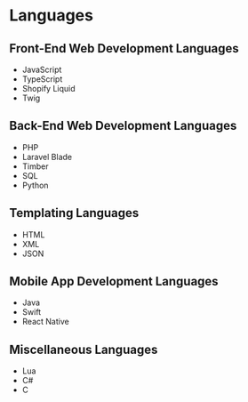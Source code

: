 # Languages

## Front-End Web Development Languages
- JavaScript
- TypeScript
- Shopify Liquid
- Twig

## Back-End Web Development Languages
- PHP
- Laravel Blade
- Timber
- SQL
- Python

## Templating Languages
- HTML
- XML
- JSON

## Mobile App Development Languages
- Java
- Swift
- React Native

## Miscellaneous Languages
- Lua
- C#
- C

